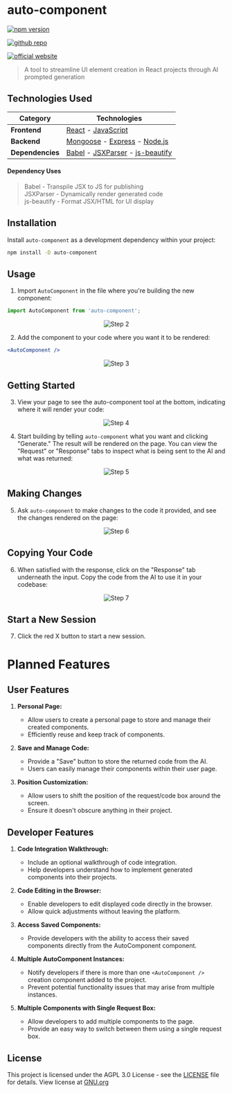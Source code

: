 # auto-component

[![npm version](https://badge.fury.io/js/auto-component.svg)](https://www.npmjs.com/package/auto-component)

[![github repo](https://img.shields.io/badge/Repo%20-%20GitHub?style=flat&logo=github&link=https%3A%2F%2Fgithub.com%2FTimHuitt%2Fclient-auto-component)](https://github.com/TimHuitt/client-auto-component)

[![official website](https://img.shields.io/badge/demo-37c637?style=flat&logo=react&logoColor=white&label=docs
)](https://auto-component.com)

> A tool to streamline UI element creation in React projects through AI prompted generation

## Technologies Used

| Category            | Technologies                                                                          |
|---------------------|----------------------------------------------------------------------------------------|
| **Frontend**        | [React](https://reactjs.org/) - [JavaScript](https://developer.mozilla.org/en-US/docs/Web/JavaScript)  |
| **Backend**         | [Mongoose](https://mongoosejs.com/) - [Express](https://expressjs.com/) - [Node.js](https://nodejs.org/)  |
| **Dependencies**    | [Babel](https://babeljs.io/) - [JSXParser](https://www.npmjs.com/package/jsx-parser) - [js-beautify](https://www.npmjs.com/package/js-beautify) |

#### Dependency Uses
> Babel - Transpile JSX to JS for publishing<br/>
JSXParser - Dynamically render generated code<br/>
js-beautify - Format JSX/HTML for UI display

## Installation

Install `auto-component` as a development dependency within your project:

```bash
npm install -D auto-component
```

## Usage

1. Import `AutoComponent` in the file where you're building the new component:

```javascript
import AutoComponent from 'auto-component';
```

<div style="display: flex; justify-content: center; align-items: center;">
  <img src="https://i.imgur.com/v18uMyR.png" alt="Step 2" style="max-width: 100%; height: auto;">
</div>

2. Add the component to your code where you want it to be rendered:

```jsx
<AutoComponent />
```

<div style="display: flex; justify-content: center; align-items: center;">
  <img src="https://i.imgur.com/Hh4MV4W.png" alt="Step 3" style="max-width: 100%; height: auto;">
</div>

## Getting Started

3. View your page to see the auto-component tool at the bottom, indicating where it will render your code:

<div style="display: flex; justify-content: center; align-items: center;">
  <img src="https://i.imgur.com/ItXg9Bd.png" alt="Step 4" style="max-width: 100%; height: auto;">
</div>

4. Start building by telling `auto-component` what you want and clicking "Generate." The result will be rendered on the page. You can view the "Request" or "Response" tabs to inspect what is being sent to the AI and what was returned:

<div style="display: flex; justify-content: center; align-items: center;">
  <img src="https://i.imgur.com/DmXWPdC.gif" alt="Step 5" style="max-width: 100%; height: auto;">
</div>

## Making Changes

5. Ask `auto-component` to make changes to the code it provided, and see the changes rendered on the page:

<div style="display: flex; justify-content: center; align-items: center;">
  <img src="https://i.imgur.com/zSqx9iP.gif" alt="Step 6" style="max-width: 100%; height: auto;">
</div>

## Copying Your Code

6. When satisfied with the response, click on the "Response" tab underneath the input. Copy the code from the AI to use it in your codebase:

<div style="display: flex; justify-content: center; align-items: center;">
  <img src="https://i.imgur.com/m9KpCHL.gif" alt="Step 7" style="max-width: 100%; height: auto;">
</div>

## Start a New Session

7. Click the red X button to start a new session.


# Planned Features

## User Features

1. **Personal Page:**
   - Allow users to create a personal page to store and manage their created components.
   - Efficiently reuse and keep track of components.

2. **Save and Manage Code:**
   - Provide a "Save" button to store the returned code from the AI.
   - Users can easily manage their components within their user page.

3. **Position Customization:**
   - Allow users to shift the position of the request/code box around the screen.
   - Ensure it doesn't obscure anything in their project.

## Developer Features

1. **Code Integration Walkthrough:**
   - Include an optional walkthrough of code integration.
   - Help developers understand how to implement generated components into their projects.

2. **Code Editing in the Browser:**
   - Enable developers to edit displayed code directly in the browser.
   - Allow quick adjustments without leaving the platform.

3. **Access Saved Components:**
   - Provide developers with the ability to access their saved components directly from the AutoComponent component.

4. **Multiple AutoComponent Instances:**
   - Notify developers if there is more than one `<AutoComponent />` creation component added to the project.
   - Prevent potential functionality issues that may arise from multiple instances.

5. **Multiple Components with Single Request Box:**
   - Allow developers to add multiple components to the page.
   - Provide an easy way to switch between them using a single request box.

## License

This project is licensed under the AGPL 3.0 License - see the [LICENSE](LICENSE) file for details.
View license at [GNU.org](https://www.gnu.org/licenses/agpl-3.0.en.html)